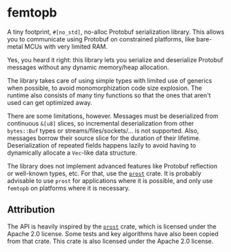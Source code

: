 # femtopb

A tiny footprint, `#[no_std]`, no-alloc Protobuf serialization library.  This allows you to communicate using Protobuf
on constrained platforms, like bare-metal MCUs with very limited RAM.

Yes, you heard it right: this library lets you serialize and deserialize Protobuf messages without any dynamic
memory/heap allocation.

The library takes care of using simple types with limited use of generics when possible, to avoid monomorphization
code size explosion.  The runtime also consists of many tiny functions so that the ones that aren't used can get
optimized away.

There are some limitations, however.  Messages must be deserialized from continuous `&[u8]` slices, so incremental
deserialization from other `bytes::Buf` types or streams/files/sockets/... is not supported.  Also, messages borrow
their source slice for the duration of their lifetime.  Deserialization of repeated fields happens lazily to avoid
having to dynamically allocate a `Vec`-like data structure.

The library does not implement advanced features like Protobuf reflection or well-known types, etc.  For that, use the
[`prost`][prost] crate.  It is probably advisable to use `prost` for applications where it is possible, and only use
`femtopb` on platforms where it is necessary.

## Attribution

The API is heavily inspired by the [`prost`][prost] crate, which is licensed under the Apache 2.0 license.  Some tests
and key algorithms have also been copied from that crate. This crate is also licensed under the Apache 2.0 license.

[prost]: https://crates.io/crates/prost
